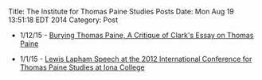 Title: The Institute for Thomas Paine Studies Posts
Date: Mon Aug  19 13:51:18 EDT 2014
Category: Post

+ 1/12/15 - [Burying Thomas Paine, A Critique of Clark's Essay on Thomas Paine](aboutpaine/burying-thomas-paine.html)

+ 1/1/15 - [Lewis Lapham Speech at the 2012 International Conference for Thomas Paine Studies at Iona College](/aboutpaine/lewis-lapham-speech.html)


